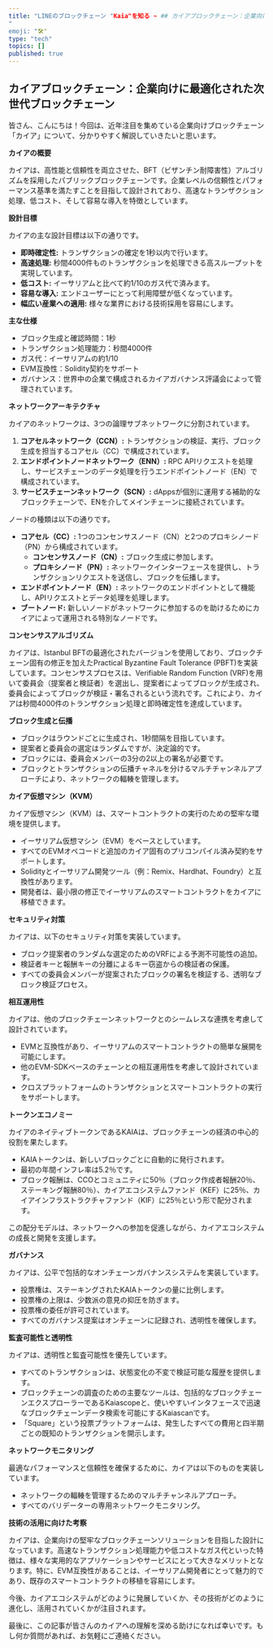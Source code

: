 ```yaml
---
title: "LINEのブロックチェーン "Kaia"を知る ~ ## カイアブロックチェーン：企業向け次世代ブロックチェーン 
"
emoji: "🛠"
type: "tech" 
topics: []
published: true
---
```



## カイアブロックチェーン：企業向けに最適化された次世代ブロックチェーン

皆さん、こんにちは！今回は、近年注目を集めている企業向けブロックチェーン「カイア」について、分かりやすく解説していきたいと思います。

**カイアの概要**

カイアは、高性能と信頼性を両立させた、BFT（ビザンチン耐障害性）アルゴリズムを採用したパブリックブロックチェーンです。企業レベルの信頼性とパフォーマンス基準を満たすことを目指して設計されており、高速なトランザクション処理、低コスト、そして容易な導入を特徴としています。

**設計目標**

カイアの主な設計目標は以下の通りです。

* **即時確定性:** トランザクションの確定を1秒以内で行います。
* **高速処理:** 秒間4000件ものトランザクションを処理できる高スループットを実現しています。
* **低コスト:** イーサリアムと比べて約1/10のガス代で済みます。
* **容易な導入:** エンドユーザーにとって利用障壁が低くなっています。
* **幅広い産業への適用:** 様々な業界における技術採用を容易にします。

**主な仕様**

* ブロック生成と確認時間：1秒
* トランザクション処理能力：秒間4000件
* ガス代：イーサリアムの約1/10
* EVM互換性：Solidity契約をサポート
* ガバナンス：世界中の企業で構成されるカイアガバナンス評議会によって管理されています。

**ネットワークアーキテクチャ**

カイアのネットワークは、3つの論理サブネットワークに分割されています。

1. **コアセルネットワーク（CCN）:** トランザクションの検証、実行、ブロック生成を担当するコアセル（CC）で構成されています。
2. **エンドポイントノードネットワーク（ENN）:** RPC APIリクエストを処理し、サービスチェーンのデータ処理を行うエンドポイントノード（EN）で構成されています。
3. **サービスチェーンネットワーク（SCN）:** dAppsが個別に運用する補助的なブロックチェーンで、ENを介してメインチェーンに接続されています。

ノードの種類は以下の通りです。

* **コアセル（CC）:** 1つのコンセンサスノード（CN）と2つのプロキシノード（PN）から構成されています。
    * **コンセンサスノード（CN）:** ブロック生成に参加します。
    * **プロキシノード（PN）:** ネットワークインターフェースを提供し、トランザクションリクエストを送信し、ブロックを伝播します。
* **エンドポイントノード（EN）:** ネットワークのエンドポイントとして機能し、APIリクエストとデータ処理を処理します。
* **ブートノード:** 新しいノードがネットワークに参加するのを助けるためにカイアによって運用される特別なノードです。

**コンセンサスアルゴリズム**

カイアは、Istanbul BFTの最適化されたバージョンを使用しており、ブロックチェーン固有の修正を加えたPractical Byzantine Fault Tolerance (PBFT)を実装しています。コンセンサスプロセスは、Verifiable Random Function (VRF)を用いて委員会（提案者と検証者）を選出し、提案者によってブロックが生成され、委員会によってブロックが検証・署名されるという流れです。これにより、カイアは秒間4000件のトランザクション処理と即時確定性を達成しています。

**ブロック生成と伝播**

* ブロックはラウンドごとに生成され、1秒間隔を目指しています。
* 提案者と委員会の選定はランダムですが、決定論的です。
* ブロックには、委員会メンバーの3分の2以上の署名が必要です。
* ブロックとトランザクションの伝播チャネルを分けるマルチチャンネルアプローチにより、ネットワークの輻輳を管理します。


**カイア仮想マシン（KVM）**

カイア仮想マシン（KVM）は、スマートコントラクトの実行のための堅牢な環境を提供します。

* イーサリアム仮想マシン（EVM）をベースとしています。
* すべてのEVMオペコードと追加のカイア固有のプリコンパイル済み契約をサポートします。
* Solidityとイーサリアム開発ツール（例：Remix、Hardhat、Foundry）と互換性があります。
* 開発者は、最小限の修正でイーサリアムのスマートコントラクトをカイアに移植できます。

**セキュリティ対策**

カイアは、以下のセキュリティ対策を実装しています。

* ブロック提案者のランダムな選定のためのVRFによる予測不可能性の追加。
* 検証者キーと報酬キーの分離によるキー窃盗からの検証者の保護。
* すべての委員会メンバーが提案されたブロックの署名を検証する、透明なブロック検証プロセス。

**相互運用性**

カイアは、他のブロックチェーンネットワークとのシームレスな連携を考慮して設計されています。

* EVMと互換性があり、イーサリアムのスマートコントラクトの簡単な展開を可能にします。
* 他のEVM-SDKベースのチェーンとの相互運用性を考慮して設計されています。
* クロスプラットフォームのトランザクションとスマートコントラクトの実行をサポートします。

**トークンエコノミー**

カイアのネイティブトークンであるKAIAは、ブロックチェーンの経済の中心的役割を果たします。

* KAIAトークンは、新しいブロックごとに自動的に発行されます。
* 最初の年間インフレ率は5.2％です。
* ブロック報酬は、CCOとコミュニティに50％（ブロック作成者報酬20％、ステーキング報酬80％）、カイアエコシステムファンド（KEF）に25％、カイアインフラストラクチャファンド（KIF）に25％という形で配分されます。

この配分モデルは、ネットワークへの参加を促進しながら、カイアエコシステムの成長と開発を支援します。

**ガバナンス**

カイアは、公平で包括的なオンチェーンガバナンスシステムを実装しています。

* 投票権は、ステーキングされたKAIAトークンの量に比例します。
* 投票権の上限は、少数派の意見の抑圧を防ぎます。
* 投票権の委任が許可されています。
* すべてのガバナンス提案はオンチェーンに記録され、透明性を確保します。

**監査可能性と透明性**

カイアは、透明性と監査可能性を優先しています。

* すべてのトランザクションは、状態変化の不変で検証可能な履歴を提供します。
* ブロックチェーンの調査のための主要なツールは、包括的なブロックチェーンエクスプローラーであるKaiascopeと、使いやすいインタフェースで迅速なブロックチェーンデータ検索を可能にするKaiascanです。
* 「Square」という投票プラットフォームは、発生したすべての費用と四半期ごとの既知のトランザクションを開示します。

**ネットワークモニタリング**

最適なパフォーマンスと信頼性を確保するために、カイアは以下のものを実装しています。

* ネットワークの輻輳を管理するためのマルチチャンネルアプローチ。
* すべてのバリデーターの専用ネットワークモニタリング。


**技術の活用に向けた考察**

カイアは、企業向けの堅牢なブロックチェーンソリューションを目指した設計になっています。高速なトランザクション処理能力や低コストなガス代といった特徴は、様々な実用的なアプリケーションやサービスにとって大きなメリットとなります。特に、EVM互換性があることは、イーサリアム開発者にとって魅力的であり、既存のスマートコントラクトの移植を容易にします。

今後、カイアエコシステムがどのように発展していくか、その技術がどのように進化し、活用されていくかが注目されます。

最後に、この記事が皆さんのカイアへの理解を深める助けになれば幸いです。もし何か質問があれば、お気軽にご連絡ください。



        